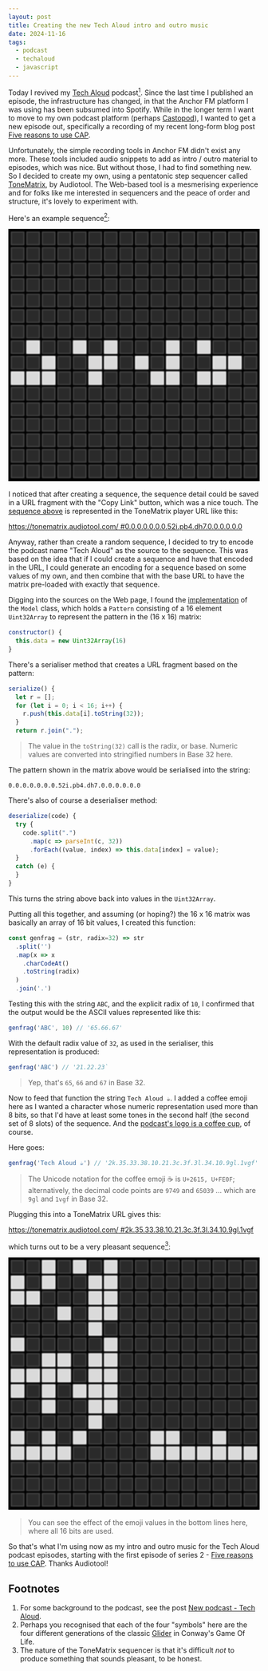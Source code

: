 ```yaml
---
layout: post
title: Creating the new Tech Aloud intro and outro music
date: 2024-11-16
tags:
  - podcast
  - techaloud
  - javascript
---
```

Today I revived my [Tech Aloud][1] podcast[<sup>1</sup>](#footnotes). Since the last time I published an episode, the infrastructure has changed, in that the Anchor FM platform I was using has been subsumed into Spotify. While in the longer term I want to move to my own podcast platform (perhaps [Castopod][3]), I wanted to get a new episode out, specifically a recording of my recent long-form blog post [Five reasons to use CAP][9].

Unfortunately, the simple recording tools in Anchor FM didn't exist any more. These tools included audio snippets to add as intro / outro material to episodes, which was nice. But without those, I had to find something new. So I decided to create my own, using a pentatonic step sequencer called [ToneMatrix][4], by Audiotool. The Web-based tool is a mesmerising experience and for folks like me interested in sequencers and the peace of order and structure, it's lovely to experiment with.

Here's an example sequence[<sup>2</sup>](#footnotes):

![A ToneMatrix 16x16 grid with a sequence encoded](/images/2024/11/tonematrix-glider.png)

I noticed that after creating a sequence, the sequence detail could be saved in a URL fragment with the "Copy Link" button, which was a nice touch. The [sequence above][5] is represented in the ToneMatrix player URL like this:

[https://tonematrix.audiotool.com/
#0.0.0.0.0.0.0.52i.pb4.dh7.0.0.0.0.0.0](https://tonematrix.audiotool.com/#0.0.0.0.0.0.0.52i.pb4.dh7.0.0.0.0.0.0)

Anyway, rather than create a random sequence, I decided to try to encode the podcast name "Tech Aloud" as the source to the sequence. This was based on the idea that if I could create a sequence and have that encoded in the URL, I could generate an encoding for a sequence based on some values of my own, and then combine that with the base URL to have the matrix pre-loaded with exactly that sequence.

Digging into the sources on the Web page, I found the [implementation][7] of the `Model` class, which holds a `Pattern` consisting of a 16 element `Uint32Array` to represent the pattern in the (16 x 16) matrix:

```javascript
constructor() {
  this.data = new Uint32Array(16)
}
```

There's a serialiser method that creates a URL fragment based on the pattern:

```javascript
serialize() {
  let r = [];
  for (let i = 0; i < 16; i++) {
    r.push(this.data[i].toString(32));
  }
  return r.join(".");
```

> The value in the `toString(32)` call is the radix, or base. Numeric values are converted into stringified numbers in Base 32 here.

The pattern shown in the matrix above would be serialised into the string:

```text
0.0.0.0.0.0.0.52i.pb4.dh7.0.0.0.0.0.0
```

There's also of course a deserialiser method:

```javascript
deserialize(code) {
  try {
    code.split(".")
      .map(c => parseInt(c, 32))
      .forEach((value, index) => this.data[index] = value);
  }
  catch (e) {
  }
}
```

This turns the string above back into values in the `Uint32Array`.

Putting all this together, and assuming (or hoping?) the 16 x 16 matrix was basically an array of 16 bit values, I created this function:

```javascript
const genfrag = (str, radix=32) => str
  .split('')
  .map(x => x
    .charCodeAt()
    .toString(radix)
  )
  .join('.')
```

Testing this with the string `ABC`, and the explicit radix of `10`, I confirmed that the output would be the ASCII values represented like this:

```javascript
genfrag('ABC', 10) // '65.66.67'
```

With the default radix value of `32`, as used in the serialiser, this representation is produced:

```javascript
genfrag('ABC') // '21.22.23`
```

> Yep, that's `65`, `66` and `67` in Base 32.

Now to feed that function the string `Tech Aloud ☕`. I added a coffee emoji here as I wanted a character whose numeric representation used more than 8 bits, so that I'd have at least some tones in the second half (the second set of 8 slots) of the sequence. And the [podcast's logo is a coffee cup][8], of course.

Here goes:

```javascript
genfrag('Tech Aloud ☕️') // '2k.35.33.38.10.21.3c.3f.3l.34.10.9gl.1vgf'
```

> The Unicode notation for the coffee emoji ☕ is `U+2615, U+FE0F`; alternatively, the decimal code points are `9749` and `65039` ... which are `9gl` and `1vgf` in Base 32.

Plugging this into a ToneMatrix URL gives this:

[https://tonematrix.audiotool.com/
#2k.35.33.38.10.21.3c.3f.3l.34.10.9gl.1vgf](https://tonematrix.audiotool.com/#2k.35.33.38.10.21.3c.3f.3l.34.10.9gl.1vgf)

which turns out to be a very pleasant sequence[<sup>3</sup>](#footnotes):

![Another ToneMatrix 16x16 grid with the "Tech Aloud ☕️" sequence encoded](/images/2024/11/tonematrix-tech-aloud.png)

> You can see the effect of the emoji values in the bottom lines here, where all 16 bits are used.

So that's what I'm using now as my intro and outro music for the Tech Aloud podcast episodes, starting with the first episode of series 2 - [Five reasons to use CAP][1]. Thanks Audiotool!

<a name="footnotes"></a>
## Footnotes

1. For some background to the podcast, see the post [New podcast - Tech Aloud][2].
2. Perhaps you recognised that each of the four "symbols" here are the four different generations of the classic [Glider][6] in Conway's Game Of Life.
3. The nature of the ToneMatrix sequencer is that it's difficult _not_ to produce something that sounds pleasant, to be honest.


[1]: https://creators.spotify.com/pod/show/tech-aloud/episodes/Five-reasons-to-use-CAP---DJ-Adams---07-Nov-2024-e2r2lth
[2]: /blog/posts/2019/09/17/new-podcast-tech-aloud/
[3]: https://castopod.org/
[4]: https://tonematrix.audiotool.com
[5]: https://tonematrix.audiotool.com/#0.0.0.0.0.0.0.52i.pb4.dh7.0.0.0.0.0.0
[6]: https://en.wikipedia.org/wiki/Glider_(Conway%27s_Game_of_Life)
[7]: https://tonematrix.audiotool.com/bin/tonematrix/model.js
[8]: /images/2019/09/tech-aloud.jpeg
[9]: /blog/posts/2024/11/07/five-reasons-to-use-cap/
